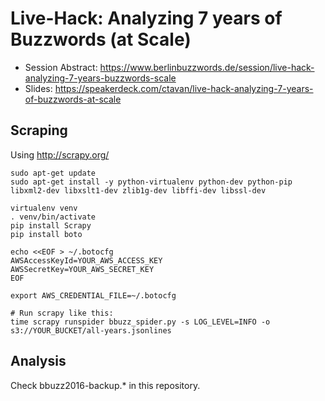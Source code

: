 # Live-Hack: Analyzing 7 years of Buzzwords (at Scale)

* Session Abstract: https://www.berlinbuzzwords.de/session/live-hack-analyzing-7-years-buzzwords-scale
* Slides: https://speakerdeck.com/ctavan/live-hack-analyzing-7-years-of-buzzwords-at-scale

## Scraping

Using http://scrapy.org/

```
sudo apt-get update
sudo apt-get install -y python-virtualenv python-dev python-pip libxml2-dev libxslt1-dev zlib1g-dev libffi-dev libssl-dev

virtualenv venv
. venv/bin/activate
pip install Scrapy
pip install boto

echo <<EOF > ~/.botocfg
AWSAccessKeyId=YOUR_AWS_ACCESS_KEY
AWSSecretKey=YOUR_AWS_SECRET_KEY
EOF

export AWS_CREDENTIAL_FILE=~/.botocfg

# Run scrapy like this:
time scrapy runspider bbuzz_spider.py -s LOG_LEVEL=INFO -o s3://YOUR_BUCKET/all-years.jsonlines
```

## Analysis

Check bbuzz2016-backup.* in this repository.
